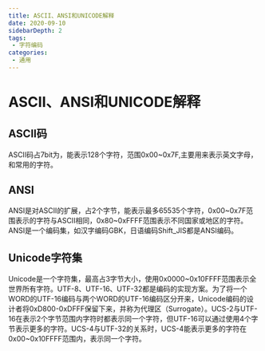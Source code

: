 ```yaml
---
title: ASCII、ANSI和UNICODE解释
date: 2020-09-10
sidebarDepth: 2
tags:
 - 字符编码
categories:
 - 通用
---
```

# ASCII、ANSI和UNICODE解释

## ASCII码
ASCII码占7bit为，能表示128个字符，范围0x00~0x7F,主要用来表示英文字母，和常用的字符。
## ANSI
ANSI是对ASCII的扩展，占2个字节，能表示最多65535个字符，0x00~0x7F范围表示的字符与ASCII相同，0x80~0xFFFF范围表示不同国家或地区的字符。ANSI是一个编码集，如汉字编码GBK，日语编码Shift_JIS都是ANSI编码。 
## Unicode字符集
Unicode是一个字符集，最高占3字节大小，使用0x0000~0x10FFFF范围表示全世界所有字符。UTF-8、UTF-16、UTF-32都是编码的实现方案。为了将一个WORD的UTF-16编码与两个WORD的UTF-16编码区分开来，Unicode编码的设计者将0xD800-0xDFFF保留下来，并称为代理区（Surrogate）。UCS-2与UTF-16在表示2个字节范围内字符时都表示同一个字符，但UTF-16可以通过使用4个字节表示更多的字符。UCS-4与UTF-32的关系时，UCS-4能表示更多的字符在0x00~0x10FFFF范围内，表示同一个字符。